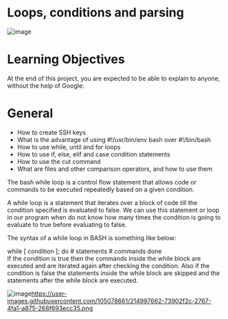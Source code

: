 # Loops, conditions and parsing
![image](https://user-images.githubusercontent.com/105078661/214997662-73902f2c-2767-4fa1-a875-268f693ecc35.png)
# Learning Objectives
At the end of this project, you are expected to be able to explain to anyone, without the help of Google:

# General 
- How to create SSH keys
- What is the advantage of using #!/usr/bin/env bash over #!/bin/bash
- How to use while, until and for loops
- How to use if, else, elif and case condition statements
- How to use the cut command
- What are files and other comparison operators, and how to use them

The bash while loop is a control flow statement that allows code or commands to be executed repeatedly based on a given condition.

A while loop is a statement that iterates over a block of code till the condition specified is evaluated to false. We can use this statement or loop in our program when do not know how many times the condition is going to evaluate to true before evaluating to false.  

The syntax of a while loop in BASH is something like below:

while [ condition ];
do
    # statements
    # commands
done  
If the condition is true then the commands inside the while block are executed and are iterated again after checking the condition. Also if the condition is false the statements inside the while block are skipped and the statements after the while block are executed. 


![image](https://user-images.githubusercontent.com/105078661/214998764-a0e56a01-2f1a-4f5d-bf6b-5ecafe34e5f6.png)https://user-images.githubusercontent.com/105078661/214997662-73902f2c-2767-4fa1-a875-268f693ecc35.png
